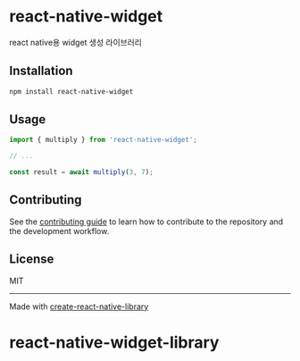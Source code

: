 # react-native-widget

react native용 widget 생성 라이브러리

## Installation

```sh
npm install react-native-widget
```

## Usage


```js
import { multiply } from 'react-native-widget';

// ...

const result = await multiply(3, 7);
```


## Contributing

See the [contributing guide](CONTRIBUTING.md) to learn how to contribute to the repository and the development workflow.

## License

MIT

---

Made with [create-react-native-library](https://github.com/callstack/react-native-builder-bob)
# react-native-widget-library

